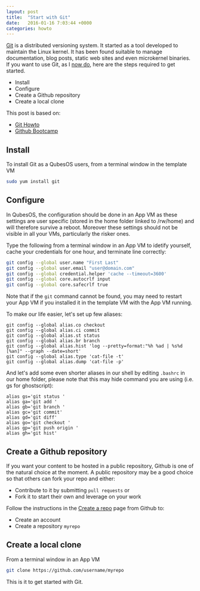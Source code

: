 ```yaml
---
layout: post
title:  "Start with Git"
date:   2016-01-16 7:03:44 +0000
categories: howto
---
```


[Git](https://en.wikipedia.org/wiki/Git_%28software%29) is a distributed
versioning system. It started as a tool developed to maintain the Linux kernel.
It has been found suitable to manage documentation, blog posts, static web sites
and even microkernel binaries.
If you want to use Git, as I
[now do](https://adubois.github.io/howto/2016/01/17/create-github-blog), here
are the steps required to get started.

 * Install
 * Configure
 * Create a Github repository
 * Create a local clone
 
This post is based on:

 * [Git Howto](http://githowto.com/)
 * [Github Bootcamp](https://help.github.com/categories/bootcamp/)

Install
-------

To install Git as a QubesOS users, from a terminal window in the template VM

```bash
sudo yum install git
```

Configure
---------

In QubesOS, the configuration should be done in an App VM as these settings are
user specific (stored in the home folder linked to /rw/home) and will therefore
survive a reboot. Moreover these settings should not be visible in all your VMs,
particularly the risker ones.

Type the following from a terminal window in an App VM to idetify yourself,
cache your credentials for one hour, and terminate line correctly:

```bash
git config --global user.name "First Last"
git config --global user.email "user@domain.com"
git config --global credential.helper 'cache --timeout=3600'
git config --global core.autocrlf input
git config --global core.safecrlf true
```


Note that if the `git` command cannot be found, you may need to
restart your App VM if you installed it in the template VM with the App VM
running.

To make our life easier, let's set up few aliases:

```
git config --global alias.co checkout
git config --global alias.ci commit
git config --global alias.st status
git config --global alias.br branch
git config --global alias.hist 'log --pretty=format:"%h %ad | %s%d [%an]" --graph --date=short'
git config --global alias.type 'cat-file -t'
git config --global alias.dump 'cat-file -p'
```

And let's add some even shorter aliases in our shell by editing `.bashrc` in
our home folder, please note that this may hide command you are using (i.e. gs
for ghostscript):

```
alias gs='git status '
alias ga='git add '
alias gb='git branch '
alias gc='git commit'
alias gd='git diff'
alias go='git checkout '
alias gp='git push origin '
alias gh='git hist'
```

Create a Github repository
--------------------------

If you want your content to be hosted in a public repository, Github is one of
the natural choice at the moment. A public repository may be a good choice so
that others can fork your repo and either:

 * Contribute to it by submitting `pull requests` or
 * Fork it to start their own and leverage on your work

Follow the instructions in the
[Create a repo](https://help.github.com/articles/create-a-repo/) page from
Github to:

 * Create an account
 * Create a repository `myrepo`

Create a local clone
--------------------

From a terminal window in an App VM

```bash
git clone https://github.com/username/myrepo
```

This is it to get started with Git.
